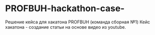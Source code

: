 # PROFBUH-hackathon-case-
Решение кейса для хакатона PROFBUH (команда сборная №1)
Кейс хакатона - создание статьи на основе видео из youtube.
